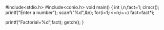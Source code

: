 #include<stdio.h>
#include<conio.h>
void main()
{
int i,n,fact=1;
clrscr();
printf("Enter a number");
scanf("%d",&n);
for(i=1;i<=n;i++)
fact=fact*i;

printf("Factorial=%d",fact);
getch();
}
